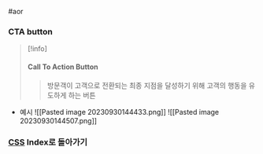 #aor 
### CTA button
>[!info]
>#### Call To Action Button
>
>>방문객이 고객으로 전환되는 최종 지점을 달성하기 위해 고객의 행동을 유도하게 하는 버튼

- 예시
![[Pasted image 20230930144433.png]]
![[Pasted image 20230930144507.png]]

### [CSS](../../Dev-Index/CSS.md) Index로 돌아가기